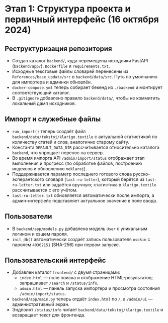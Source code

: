 # Этап 1: Структура проекта и первичный интерфейс (16 октября 2024)

## Реструктуризация репозитория

- Создан каталог `backend/`, куда перемещены исходники FastAPI (`backend/app/`), `Dockerfile` и `requirements.txt`.
- Исходные текстовые файлы словарей перенесены из `References/base_update/src` в `backend/data/src`. Путь по умолчанию для импортера и админки обновлён.
- `docker-compose.yml` теперь собирает бекенд из `./backend` и монтирует соответствующий каталог.
- В `.gitignore` добавлено правило `backend/data/`, чтобы не коммитить локальный дамп исходников.

## Импорт и служебные файлы

- `run_import()` теперь создаёт файл `backend/data/tekstoj/klarigo.textile` с актуальной статистикой по количеству статей и слов, аналогично старому сайту.
- Константа `DEFAULT_DATA_DIR` рассчитывается относительно каталога `backend`, что упрощает перенос на сервер.
- Во время импорта API `/admin/import/status` отображает этап выполнения и прогресс (по обработке файлов, построению индексов и обновлению `neklaraj`).
- Поддерживается параметр последнего готового слова русско-эсперантского словаря (`last-ru-letter`), который берётся из `last-ru-letter.txt` или задаётся вручную; статистика в `klarigo.textile` рассчитывается с его учётом.
- `last-ru-letter.txt` обновляется автоматически после импорта, а админ-интерфейс подставляет актуальное значение в поле ввода.

## Пользователи

- В `backend/app/models.py` добавлена модель `User` с уникальным логином и хэшем пароля.
- `init_db()` автоматически создаёт запись пользователя `osokin` с паролем `40362151` (SHA-256) при первом запуске.

## Пользовательский интерфейс

- Добавлен каталог `frontend/` с двумя страницами:
  - `index.html` — поле поиска и отображение HTML-результатов; запрашивает `/search` и `/status/info`.
  - `admin.html` — панель запуска импортера и просмотра состояния `/admin/import/status`.
- `backend/app/main.py` теперь отдаёт `index.html` по `/`, а `/admin/ui` — административный экран.
- Эндпоинт `/status/info` читает `backend/data/tekstoj/klarigo.textile` и возвращает текст для фронтенда.
